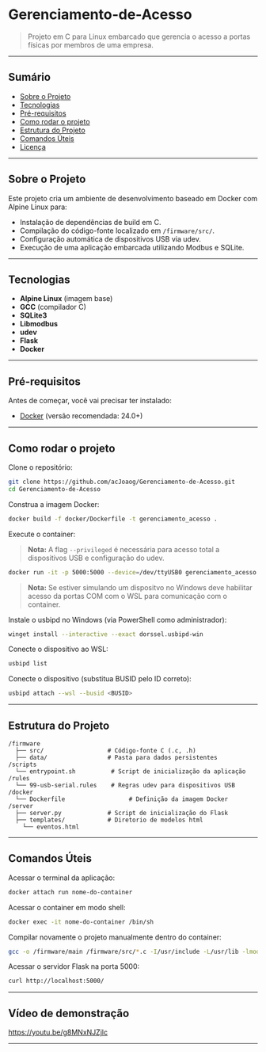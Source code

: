 # Gerenciamento-de-Acesso

> Projeto em C para Linux embarcado que gerencia o acesso a portas físicas por membros de uma empresa.

---

## Sumário

- [Sobre o Projeto](#sobre-o-projeto)
- [Tecnologias](#tecnologias)
- [Pré-requisitos](#pré-requisitos)
- [Como rodar o projeto](#como-rodar-o-projeto)
- [Estrutura do Projeto](#estrutura-do-projeto)
- [Comandos Úteis](#comandos-úteis)
- [Licença](#licença)

---

## Sobre o Projeto

Este projeto cria um ambiente de desenvolvimento baseado em Docker com Alpine Linux para:

- Instalação de dependências de build em C.
- Compilação do código-fonte localizado em `/firmware/src/`.
- Configuração automática de dispositivos USB via udev.
- Execução de uma aplicação embarcada utilizando Modbus e SQLite.

---

## Tecnologias

- **Alpine Linux** (imagem base)
- **GCC** (compilador C)
- **SQLite3**
- **Libmodbus**
- **udev**
- **Flask**
- **Docker**

---

## Pré-requisitos

Antes de começar, você vai precisar ter instalado:

- [Docker](https://docs.docker.com/get-docker/) (versão recomendada: 24.0+)

---

## Como rodar o projeto

Clone o repositório:

```bash
git clone https://github.com/acJoaog/Gerenciamento-de-Acesso.git
cd Gerenciamento-de-Acesso
```

Construa a imagem Docker:

```bash
docker build -f docker/Dockerfile -t gerenciamento_acesso .
```

Execute o container:

> **Nota:** A flag `--privileged` é necessária para acesso total a dispositivos USB e configuração do udev.

```bash
docker run -it -p 5000:5000 --device=/dev/ttyUSB0 gerenciamento_acesso --privileged
```
> **Nota:** Se estiver simulando um dispositvo no Windows deve habilitar acesso da portas COM com o WSL para comunicação com o container.

Instale o usbipd no Windows (via PowerShell como administrador):

```bash
winget install --interactive --exact dorssel.usbipd-win
```

Conecte o dispositivo ao WSL:

```bash
usbipd list
```

Conecte o dispositivo (substitua BUSID pelo ID correto):

```bash
usbipd attach --wsl --busid <BUSID>
```

---

## Estrutura do Projeto

```
/firmware
  ├── src/                  # Código-fonte C (.c, .h)
  ├── data/                 # Pasta para dados persistentes
/scripts
  └── entrypoint.sh          # Script de inicialização da aplicação
/rules
  └── 99-usb-serial.rules    # Regras udev para dispositivos USB
/docker
  └── Dockerfile                  # Definição da imagem Docker
/server
  ├── server.py             # Script de inicialização do Flask
  ├── templates/            # Diretorio de modelos html
    └── eventos.html
```

---

## Comandos Úteis

Acessar o terminal da aplicação:

```bash
docker attach run nome-do-container
```

Acessar o container em modo shell:

```bash
docker exec -it nome-do-container /bin/sh
```

Compilar novamente o projeto manualmente dentro do container:

```bash
gcc -o /firmware/main /firmware/src/*.c -I/usr/include -L/usr/lib -lmodbus -lsqlite3 -lsodium -Wall -Os
```

Acessar o servidor Flask na porta 5000:

```bash
curl http://localhost:5000/
```

---

## Vídeo de demonstração

https://youtu.be/g8MNxNJZjlc

---